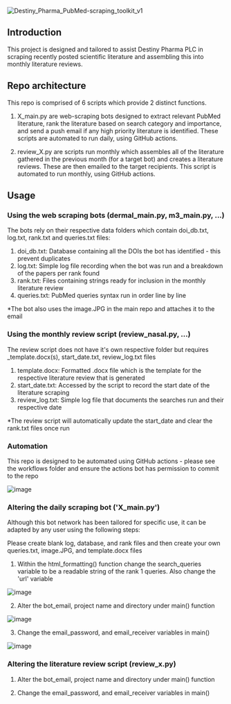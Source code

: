 ![Destiny_Pharma_PubMed-scraping_toolkit_v1](https://github.com/CPalmer3200/Destiny_Scraping_Tools/assets/145576128/426c2d25-6702-4737-b7e6-6086801ffb29)

## Introduction
This project is designed and tailored to assist Destiny Pharma PLC in scraping recently posted scientific literature and assembling this into monthly literature reviews.

## Repo architecture
This repo is comprised of 6 scripts which provide 2 distinct functions. 
1. X_main.py are web-scraping bots designed to extract relevant PubMed literature, rank the literature based on search category and importance, and send a push email if any high priority literature is identified. These scripts are automated to run daily, using GitHub actions.

2. review_X.py are scripts run monthly which assembles all of the literature gathered in the previous month (for a target bot) and creates a literature reviews. These are then emailed to the target recipients. This script is automated to run monthly, using GitHub actions.

## Usage

### Using the web scraping bots (dermal_main.py, m3_main.py, ...)
The bots rely on their respective data folders which contain doi_db.txt, log.txt, rank.txt and queries.txt files:
1. doi_db.txt: Database containing all the DOIs the bot has identified - this prevent duplicates
2. log.txt: Simple log file recording when the bot was run and a breakdown of the papers per rank found
3. rank.txt: Files containing strings ready for inclusion in the monthly literature review
4. queries.txt: PubMed queries syntax run in order line by line

*The bot also uses the image.JPG in the main repo and attaches it to the email

### Using the monthly review script (review_nasal.py, ...)
The review script does not have it's own respective folder but requires _template.docx(s), start_date.txt, review_log.txt files
1. template.docx: Formatted .docx file which is the template for the respective literature review that is generated
2. start_date.txt: Accessed by the script to record the start date of the literature scraping
3. review_log.txt: Simple log file that documents the searches run and their respective date

*The review script will automatically update the start_date and clear the rank.txt files once run

### Automation
This repo is designed to be automated using GitHub actions - please see the workflows folder and ensure the actions bot has permission to commit to the repo

![image](https://github.com/CPalmer3200/Destiny_Scraping_Tools/assets/145576128/fe8d34bf-6401-4e91-bbc8-8e296277e229)

### Altering the daily scraping bot ('X_main.py')
Although this bot network has been tailored for specific use, it can be adapted by any user using the following steps:

Please create blank log, database, and rank files and then create your own queries.txt, image.JPG, and template.docx files

1. Within the html_formatting() function change the search_queries variable to be a readable string of the rank 1 queries. Also change the 'url' variable

![image](https://github.com/CPalmer3200/Destiny_Scraping_Tools/assets/145576128/54d5fa1f-8f60-41f6-b204-fb7c235cec70)

2. Alter the bot_email, project name and directory under main() function

![image](https://github.com/CPalmer3200/Destiny_Scraping_Tools/assets/145576128/50c2c380-51f4-4ae4-8d34-ccfc6ba16953)

3. Change the email_password, and email_receiver variables in main()

![image](https://github.com/CPalmer3200/Destiny_Scraping_Tools/assets/145576128/3995d000-2464-4846-ae31-c399c928103d)


### Altering the literature review script (review_x.py)

1. Alter the bot_email, project name and directory under main() function

2. Change the email_password, and email_receiver variables in main()



